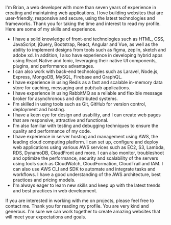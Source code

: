 I'm Brian, a web developer with more than seven years of experience in creating and maintaining web applications. I love building websites that are user-friendly, responsive and secure, using the latest technologies and frameworks. Thank you for taking the time and interest to read my profile. Here are some of my skills and experience.

- I have a solid knowledge of front-end technologies such as HTML, CSS, JavaScript, jQuery, Bootstrap, React, Angular and Vue, as well as the ability to implement designs from tools such as figma, zeplin, sketch and adobe xd. In addition, I also have experience in developing hybrid apps using React Native and Ionic, leveraging their native UI components, plugins, and performance advantages.
- I can also work with back-end technologies such as Laravel, Node.js, Express, MongoDB, MySQL, Firebase and GraphQL.
- I have experience in using Redis as a fast and scalable in-memory data store for caching, messaging and pub/sub applications.
- I have experience in using RabbitMQ as a reliable and flexible message broker for asynchronous and distributed systems.
- I'm skilled in using tools such as Git, GitHub for version control, deployment and hosting.
- I have a keen eye for design and usability, and I can create web pages that are responsive, attractive and functional.
- I'm also familiar with testing and debugging techniques to ensure the quality and performance of my code.
- I have experience in server hosting and management using AWS, the leading cloud computing platform. I can set up, configure and deploy web applications using various AWS services such as EC2, S3, Lambda, RDS, DynamoDB, CloudFront and more. I can also monitor, troubleshoot and optimize the performance, security and scalability of the servers using tools such as CloudWatch, CloudFormation, CloudTrail and IAM. I can also use AWS CLI and SDK to automate and integrate tasks and workflows. I have a good understanding of the AWS architecture, best practices and pricing models.
- I'm always eager to learn new skills and keep up with the latest trends and best practices in web development.

If you are interested in working with me on projects, please feel free to contact me. Thank you for reading my profile. You are very kind and generous. I'm sure we can work together to create amazing websites that will meet your expectations and goals.
